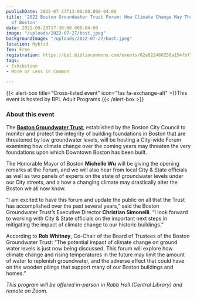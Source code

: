 ```yaml
---
publishDate: 2022-07-27T13:00:00.000-04:00
title: '2022 Boston Groundwater Trust Forum: How Climate Change May Threaten the Foundations
  of Boston'
date: 2022-09-20T17:30:00.000-04:00
image: "/uploads/2022-07-27/bost.jpeg"
backgroundImage: "/uploads/2022-07-27/bost.jpeg"
location: Hybrid
fee: Free
registration: https://bpl.bibliocommons.com/events/62e022466250a154fbf79c45
tags:
- Exhibition
- More or Less in Common

---
```

{{< alert-box title="Cross-listed event" icon="fas fa-exchange-alt" >}}This event is hosted by BPL Adult Programs.{{< /alert-box >}}

### About this event

The [**Boston Groundwater Trust**](https://www.bostongroundwater.org/), established by the Boston City Council to monitor and protect the integrity of building foundations in Boston that are threatened by low groundwater levels, will be hosting a City-wide Forum examining how climate change over the coming years may threaten the very foundations upon which Downtown Boston has been built.

The Honorable Mayor of Boston **Michelle Wu** will be giving the opening remarks at the Forum, and we will also hear from local City & State officials as well as two panels of experts on the state of groundwater levels under our City streets, and a how a changing climate may drastically alter the Boston we all now know.

“I am excited to have this forum and update the public on all that the Trust has accomplished over the past several years,” said the Boston Groundwater Trust’s Executive Director **Christian Simonelli**. “I look forward to working with City & State officials on the important next steps in mitigating the impact of climate change to our historic buildings.”

According to **Rob Whitney**, Co-Chair of the Board of Trustees of the Boston Groundwater Trust: “The potential impact of climate change on ground water levels is just now being discussed. This forum will explore how climate change and rising temperatures in the future may limit the amount of water to replenish groundwater, and the adverse effect that could have on the wooden pilings that support many of our Boston buildings and homes.”

_This program will be offered in-person in Rabb Hall (Central Library) and remote on Zoom._